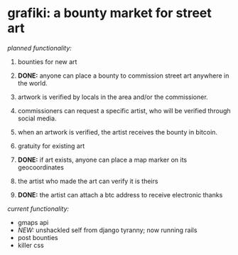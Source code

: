 # grafiki: a bounty market for street art

*planned functionality:*

1. bounties for new art
  1. **DONE:** anyone can place a bounty to commission street art anywhere in the world. 
  1. artwork is verified by locals in the area and/or the commissioner.
  1. commissioners can request a specific artist, who will be verified through social media.
  1. when an artwork is verified, the artist receives the bounty in bitcoin.

1. gratuity for existing art
  1. **DONE:** if art exists, anyone can place a map marker on its geocoordinates
  1. the artist who made the art can verify it is theirs
  1. **DONE:** the artist can attach a btc address to receive electronic thanks 

*current functionality:*
* gmaps api 
* *NEW:* unshackled self from django tyranny; now running rails 
* post bounties 
* killer css

